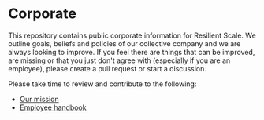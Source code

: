 # Corporate

This repository contains public corporate information for Resilient Scale.  We outline goals, beliefs and policies of our collective company and we are always looking to improve. If you feel there are things that can be improved, are missing or that you just don't agree with (especially if you are an employee), please create a pull request or start a discussion.

Please take time to review and contribute to the following:

- [Our mission](mission.md)
- [Employee handbook](employee-handbook)